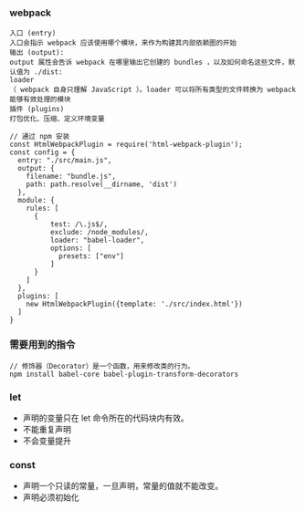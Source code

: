 ### webpack
```
入口 (entry)
入口会指示 webpack 应该使用哪个模块，来作为构建其内部依赖图的开始
输出 (output):
output 属性会告诉 webpack 在哪里输出它创建的 bundles ，以及如何命名这些文件，默认值为 ./dist:
loader
（ webpack 自身只理解 JavaScript ）。loader 可以将所有类型的文件转换为 webpack 能够有效处理的模块
插件 (plugins)
打包优化、压缩、定义环境变量

// 通过 npm 安装
const HtmlWebpackPlugin = require('html-webpack-plugin');
const config = {
  entry: "./src/main.js",
  output: {
    filename: "bundle.js",
    path: path.resolve(__dirname, 'dist')
  },
  module: {
    rules: [
      {
          test: /\.js$/,
          exclude: /node_modules/,
          loader: "babel-loader",
          options: [
            presets: ["env"]
          ]
      }
    ]
  },
  plugins: [
    new HtmlWebpackPlugin({template: './src/index.html'})
  ]
}
```

### 需要用到的指令
```
// 修饰器（Decorator）是一个函数，用来修改类的行为。
npm install babel-core babel-plugin-transform-decorators

```

### let 
- 声明的变量只在 let 命令所在的代码块内有效。
- 不能重复声明
- 不会变量提升

### const 
- 声明一个只读的常量，一旦声明，常量的值就不能改变。
- 声明必须初始化    
